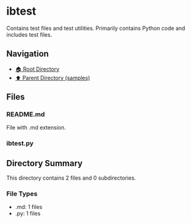 # ibtest

Contains test files and test utilities. Primarily contains Python code and includes test files.

## Navigation

* [🏠 Root Directory](../../README.md)
* [⬆️ Parent Directory (samples)](../README.md)

## Files

### README.md

File with .md extension.

### ibtest.py

## Directory Summary

This directory contains 2 files and 0 subdirectories.

### File Types

* .md: 1 files
* .py: 1 files
